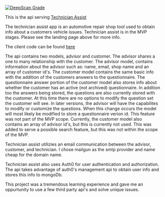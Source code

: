 
[![DeepScan Grade](https://deepscan.io/api/projects/1288/branches/3453/badge/grade.svg)](https://deepscan.io/dashboard/#view=project&pid=1288&bid=3453)

This is the api serving [Technician Assist](https://www.technician-assist.com/)

The technician assist app is an automotive repair shop tool used to obtain info
about a customers vehicle issues.  Technician assist is in the MVP stages.  Please
see the landing page above for more info.

The client code can be found [here](https://github.com/sretundijr/final-capstone)

The api contains two models, advisor and customer.  The advisor shares a one to many 
relationship with the customer.  The advisor model, contains information about the 
advisor such as: name, email, shop name and an array of customer id's.  The customer
model contains the same basic info with the addition of the customers answers to the
questionnaire.  The questionnaire answer portion of the customer model also stores 
info about whether the customer has an active (not archived) questionnaire.  In addition too the answers being stored, the questions are also currently stored with the customer. At this time there are no options to modify the question set the customer will see.  In later versions, the advisor will have the capabilites to modify or customize the questions.  When this change occurs the model will most likely be modified to store a questionnaire verion id.  This feature was not part of the MVP scope.  Currently, the customer model also contains an array of advisor id's, but this is currently not used.  This was added to serve a possible search feature, but this was not within the scope of the MVP.

Technician assist utilizies an email communication between the advisor, customer, and 
technician.  I chose mailgun as the smtp provider and name cheap for the domain name.

Technician assist also uses Auth0 for user authentication and authorization.  The api
takes advantage of auth0's management api to obtain user info and stores this info
to mongoDb.

This project was a tremendous learning experience and gave me an oppurtunity to use
a few third party api's and solve unique issues.